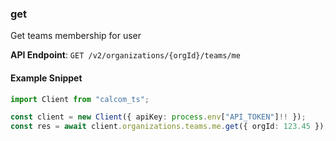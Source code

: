 
### get <a name="get"></a>
Get teams membership for user



**API Endpoint**: `GET /v2/organizations/{orgId}/teams/me`

#### Example Snippet

```typescript
import Client from "calcom_ts";

const client = new Client({ apiKey: process.env["API_TOKEN"]!! });
const res = await client.organizations.teams.me.get({ orgId: 123.45 });
```

